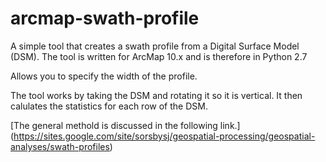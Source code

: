 # arcmap-swath-profile
A simple tool that creates a swath profile from a Digital Surface Model (DSM). 
The tool is written for ArcMap 10.x and is therefore in Python 2.7

Allows you to specify the width of the profile. 

The tool works by taking the DSM and rotating it so it is vertical. 
It then calulates the statistics for each row of the DSM. 

[The general methold is discussed in the following link.] 
(https://sites.google.com/site/sorsbysj/geospatial-processing/geospatial-analyses/swath-profiles)
